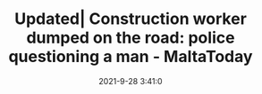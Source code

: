---
"title": "Updated| Construction worker dumped on the road: police questioning a man - MaltaToday"
"date": "2021-9-28 3:41:0"
"feed_name": "GOOGLENEWSCONSTRUCTION"
"feed_website": "https://news.google.com/search?q=construction%2Bincident&hl=en-US&gl=US&ceid=US:en"
"feed_rss": "https://news.google.com/rss/search?q=construction%2Bincident&hl=en-US&gl=US&ceid=US:en"
"link": "https://www.maltatoday.com.mt/news/court_and_police/112339/construction_worker_dumped_on_the_road_by_boss_after_twostorey_fall"
"source": "{'href': 'https://www.maltatoday.com.mt', 'title': 'MaltaToday'}"
"file": "_posts/2021-1-1-2292b2131c2dd6053fb2133da470ca88c99d555b.md"
"accident": "1"
"drilling": "0"
"dead": "0"
"injured": "0"
"arrested": "0"
"where": "unknown site"
"causes": "unknown"
"place": "unknown place"
---